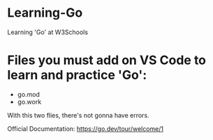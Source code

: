 # Learning-Go
Learning 'Go' at W3Schools

# Files you must add on VS Code to learn and practice 'Go':

- go.mod
- go.work

With this two flies, there's not gonna have errors.

Official Documentation: https://go.dev/tour/welcome/1
